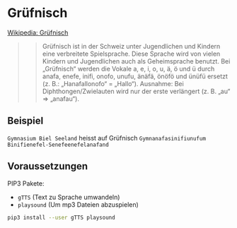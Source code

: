 # Grüfnisch

[Wikipedia: Grüfnisch](https://de.wikipedia.org/wiki/Spielsprache#Gr%C3%BCfnisch)

>> Grüfnisch ist in der Schweiz unter Jugendlichen und Kindern eine verbreitete Spielsprache. Diese Sprache wird von vielen Kindern und Jugendlichen auch als Geheimsprache benutzt. Bei „Grüfnisch“ werden die Vokale a, e, i, o, u, ä, ö und ü durch anafa, enefe, inifi, onofo, unufu, änäfä, önöfö und ünüfü ersetzt (z. B.: „Hanafallonofo“ = „Hallo“). Ausnahme: Bei Diphthongen/Zwielauten wird nur der erste verlängert (z. B. „au“ ⇒ „anafau“).

## Beispiel

`Gymnasium Biel Seeland` heisst auf Grüfnisch `Gymnanafasinifiunufum Binifienefel-Senefeenefelanafand`

## Voraussetzungen

PIP3 Pakete:
- `gTTS` (Text zu Sprache umwandeln)
- `playsound` (Um mp3 Dateien abzuspielen) 


```sh
pip3 install --user gTTS playsound
```
